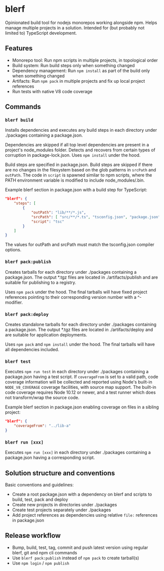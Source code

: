# blerf

Opinionated build tool for nodejs monorepos working alongside npm. Helps manage multiple projects in a solution. Intended for (but probably not limited to) TypeScript development.

## Features

- Monorepo tool: Run npm scripts in multiple projects, in topological order
- Build system: Run build steps only when something changed
- Dependency management: Run `npm install` as part of the build only when something changed
- Artifacts: Run `npm pack` in multiple projects and fix up local project references
- Run tests with native V8 code coverage

## Commands

### `blerf build`

Installs dependencies and executes any build steps in each directory under ./packages containing a package.json.

Dependencies are skipped if all top level dependencies are present in a project's node_modules folder. Detects and recovers from certain types of corruption in package-lock.json. Uses `npm install` under the hood.

Build steps are specified in package.json. Build steps are skipped if there are no changes in the filesystem based on the glob patterns in `srcPath` and `outPath`. The code in `script` is spawned similar to npm scripts, where the PATH environment variable is modified to include node_modules/.bin.

Example blerf section in package.json with a build step for TypeScript:

```json
"blerf": {
    "steps": [
        {
            "outPath": "lib/**/*.js",
            "srcPath": [ "src/**/*.ts", "tsconfig.json", "package.json"],
            "script": "tsc"
        }
    ]
}
```

The values for outPath and srcPath must match the tsconfig.json compiler options.

### `blerf pack:publish`

Creates tarballs for each directory under ./packages containing a package.json. The output  *.tgz files are located in ./artifacts/publish and are suitable for publishing to a registry. 

Uses `npm pack` under the hood. The final tarballs will have fixed project references pointing to their corresponding version number with a ^-modifier.

### `blerf pack:deploy`

Creates standalone tarballs for each directory under ./packages containing a package.json. The output *.tgz files are located in ./artifacts/deploy and are suitable for application deployments.

Uses `npm pack` and `npm install` under the hood. The final tarballs will have all dependencies included.

### `blerf test`

Executes `npm run test` in each directory under ./packages containing a package.json having a test script. If `coverageFrom` is set to a valid path, code coverage information will be collected and reported using Node's built-in `NODE_V8_COVERAGE` coverage facilities, with source map support. The built-in code coverage requires Node 10.12 or newer, and a test runner which does not transform/wrap the source code.

Example blerf section in package.json enabling coverage on files in a sibling project:

```json
"blerf": {
    "coverageFrom": "../lib-a"
}
```

### `blerf run [xxx]`

Executes `npm run [xxx]` in each directory under ./packages containing a package.json having a corresponding script.

## Solution structure and conventions

Basic conventions and guidelines:

- Create a root package.json with a dependency on blerf and scripts to build, test, pack and deploy
- Create new projects in directories under ./packages
- Create test projects separately under ./packages
- Add project references as dependencies using relative `file:` references in package.json

## Release workflow

- Bump, build, test, tag, commit and push latest version using regular blerf, git and npm cli commands
- Use `blerf pack:publish` instead of `npm pack` to create tarball(s)
- Use `npm login` / `npm publish`
